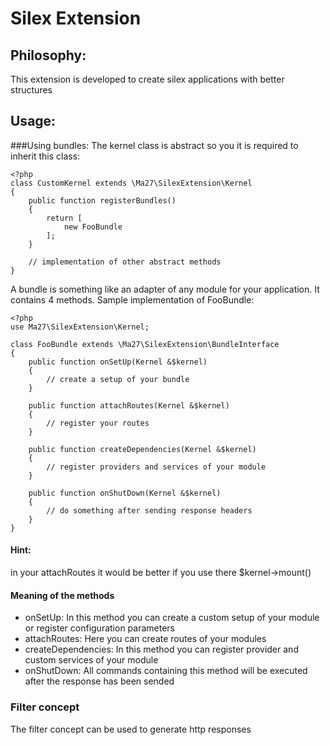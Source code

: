 Silex Extension
===============


Philosophy:
-----------
This extension is developed to create silex applications with 
better structures

Usage:
------

###Using bundles:
The kernel class is abstract so you it is required to inherit this class:

    <?php
    class CustomKernel extends \Ma27\SilexExtension\Kernel
    {
        public function registerBundles()
        {
            return [
                new FooBundle
            ];
        }

        // implementation of other abstract methods
    }

A bundle is something like an adapter of any module for your application.
It contains 4 methods.
Sample implementation of FooBundle:

    <?php
    use Ma27\SilexExtension\Kernel;

    class FooBundle extends \Ma27\SilexExtension\BundleInterface
    {
        public function onSetUp(Kernel &$kernel)
        {
            // create a setup of your bundle
        }

        public function attachRoutes(Kernel &$kernel)
        {
            // register your routes
        }

        public function createDependencies(Kernel &$kernel)
        {
            // register providers and services of your module
        }

        public function onShutDown(Kernel &$kernel)
        {
            // do something after sending response headers
        }
    }

#### Hint:
in your attachRoutes it would be better if you use there $kernel->mount()

#### Meaning of the methods
 * onSetUp: In this method you can create a custom setup of your module or register configuration parameters
 * attachRoutes: Here you can create routes of your modules
 * createDependencies: In this method you can register provider and custom services of your module
 * onShutDown: All commands containing this method will be executed after the response has been sended


### Filter concept

The filter concept can be used to generate http responses